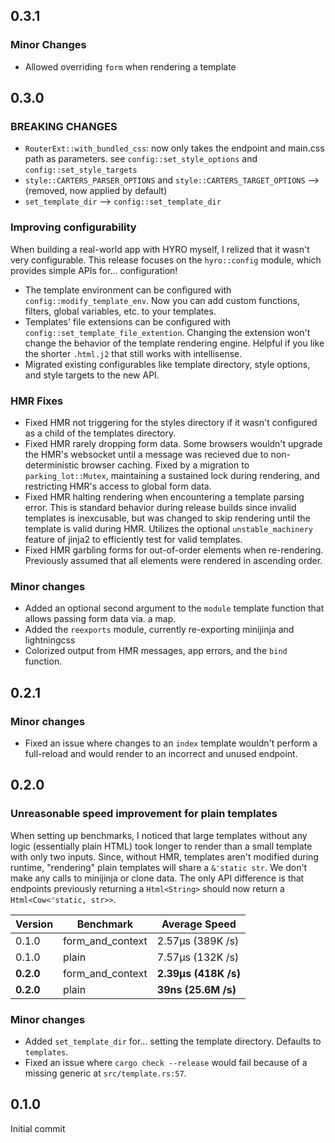 ## 0.3.1

### Minor Changes

- Allowed overriding `form` when rendering a template

## 0.3.0

### **BREAKING CHANGES**

- `RouterExt::with_bundled_css`: now only takes the endpoint and main.css path as parameters.
  see `config::set_style_options` and `config::set_style_targets`
- `style::CARTERS_PARSER_OPTIONS` and `style::CARTERS_TARGET_OPTIONS` ⟶ (removed, now applied by default)
- `set_template_dir` ⟶ `config::set_template_dir`

### Improving configurability

When building a real-world app with HYRO myself, I relized that it wasn't very configurable. This release
focuses on the `hyro::config` module, which provides simple APIs for... configuration!

- The template environment can be configured with `config::modify_template_env`. Now you can add custom
  functions, filters, global variables, etc. to your templates.
- Templates' file extensions can be configured with `config::set_template_file_extention`. Changing the
  extension won't change the behavior of the template rendering engine. Helpful if you like the shorter
  `.html.j2` that still works with intellisense.
- Migrated existing configurables like template directory, style options, and style targets to the new API.

### HMR Fixes

- Fixed HMR not triggering for the styles directory if it wasn't configured as a child of the templates directory.
- Fixed HMR rarely dropping form data. Some browsers wouldn't upgrade the HMR's websocket until a message was
  recieved due to non-deterministic browser caching. Fixed by a migration to `parking_lot::Mutex`, maintaining
  a sustained lock during rendering, and restricting HMR's access to global form data.
- Fixed HMR halting rendering when encountering a template parsing error. This is standard behavior during
  release builds since invalid templates is inexcusable, but was changed to skip rendering until the template
  is valid during HMR. Utilizes the optional `unstable_machinery` feature of jinja2 to efficiently test for valid templates.
- Fixed HMR garbling forms for out-of-order elements when re-rendering. Previously assumed that all elements were
  rendered in ascending order.

### Minor changes

- Added an optional second argument to the `module` template function that allows passing form data via. a map.
- Added the `reexports` module, currently re-exporting minijinja and lightningcss
- Colorized output from HMR messages, app errors, and the `bind` function.

## 0.2.1

### Minor changes

- Fixed an issue where changes to an `index` template wouldn't perform a full-reload and would render
  to an incorrect and unused endpoint.

## 0.2.0

### Unreasonable speed improvement for plain templates

When setting up benchmarks, I noticed that large templates without any logic (essentially plain HTML)
took longer to render than a small template with only two inputs. Since, without HMR, templates aren't
modified during runtime, "rendering" plain templates will share a `&'static str`. We don't make any
calls to minijinja or clone data. The only API difference is that endpoints previously returning a
`Html<String>` should now return a `Html<Cow<'static, str>>`.

| Version   | Benchmark        | Average Speed        |
| --------- | ---------------- | -------------------- |
| 0.1.0     | form_and_context | 2.57µs (389K /s)     |
| 0.1.0     | plain            | 7.57µs (132K /s)     |
| **0.2.0** | form_and_context | **2.39µs (418K /s)** |
| **0.2.0** | plain            | **39ns (25.6M /s)**  |

### Minor changes

- Added `set_template_dir` for... setting the template directory. Defaults to `templates`.
- Fixed an issue where `cargo check --release` would fail because of a missing generic at `src/template.rs:57`.

## 0.1.0

Initial commit
